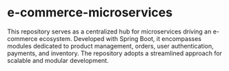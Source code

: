 # e-commerce-microservices
This repository serves as a centralized hub for microservices driving an e-commerce ecosystem. Developed with Spring Boot, it encompasses modules dedicated to product management, orders, user authentication, payments, and inventory. The repository adopts a streamlined approach for scalable and modular development.
